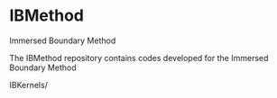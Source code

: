 # IBMethod
Immersed Boundary Method

The IBMethod repository contains codes developed for the Immersed Boundary Method

IBKernels/

